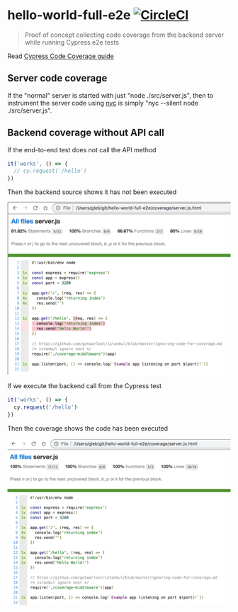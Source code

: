 # hello-world-full-e2e [![CircleCI](https://circleci.com/gh/bahmutov/hello-world-full-e2e/tree/master.svg?style=svg)](https://circleci.com/gh/bahmutov/hello-world-full-e2e/tree/master)
> Proof of concept collecting code coverage from the backend server while running Cypress e2e tests

Read [Cypress Code Coverage guide](https://on.cypress.io/code-coverage)

## Server code coverage

If the "normal" server is started with just "node ./src/server.js", then to instrument the server code using [nyc](https://github.com/istanbuljs/nyc) is simply "nyc --silent node ./src/server.js".

## Backend coverage without API call

If the end-to-end test does not call the API method

```js
it('works', () => {
  // cy.request('/hello')
})
```

Then the backend source shows it has not been executed

![Coverage without API call](images/no-call.png)

If we execute the backend call from the Cypress test

```js
it('works', () => {
  cy.request('/hello')
})
```

Then the coverage shows the code has been executed

![Coverage with API call](images/with-call.png)
